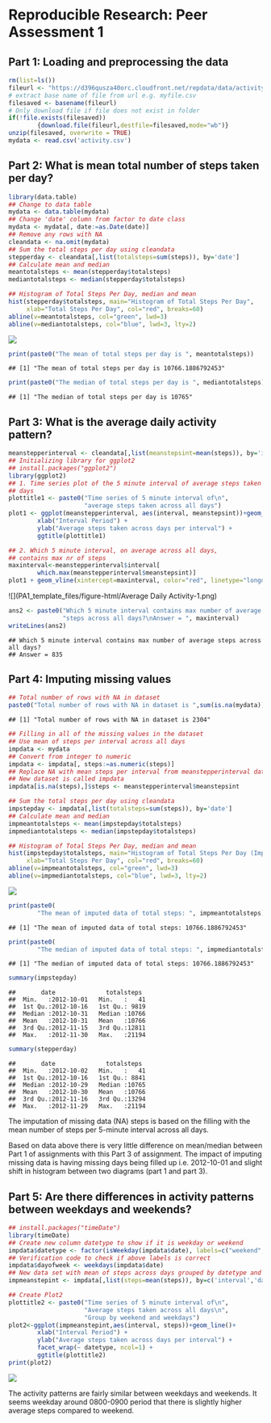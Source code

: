 # Reproducible Research: Peer Assessment 1


## Part 1: Loading and preprocessing the data

```r
rm(list=ls())
fileurl <- "https://d396qusza40orc.cloudfront.net/repdata/data/activity.zip"
# extract base name of file from url e.g. myfile.csv
filesaved <- basename(fileurl)
# Only download file if file does not exist in folder
if(!file.exists(filesaved))
        {download.file(fileurl,destfile=filesaved,mode="wb")}
unzip(filesaved, overwrite = TRUE)
mydata <- read.csv('activity.csv')
```
## Part 2: What is mean total number of steps taken per day?

```r
library(data.table)
## Change to data table
mydata <- data.table(mydata)
## Change 'date' column from factor to date class
mydata <- mydata[, date:=as.Date(date)]
## Remove any rows with NA
cleandata <- na.omit(mydata)
## Sum the total steps per day using cleandata
stepperday <- cleandata[,list(totalsteps=sum(steps)), by='date']
## Calculate mean and median
meantotalsteps <- mean(stepperday$totalsteps)
mediantotalsteps <- median(stepperday$totalsteps)

## Histogram of Total Steps Per Day, median and mean
hist(stepperday$totalsteps, main="Histogram of Total Steps Per Day",
     xlab="Total Steps Per Day", col="red", breaks=60)
abline(v=meantotalsteps, col="green", lwd=3)
abline(v=mediantotalsteps, col="blue", lwd=3, lty=2)
```

![](PA1_template_files/figure-html/TotalStepsPerDay-1.png) 

```r
print(paste0("The mean of total steps per day is ", meantotalsteps))
```

```
## [1] "The mean of total steps per day is 10766.1886792453"
```

```r
print(paste0("The median of total steps per day is ", mediantotalsteps))
```

```
## [1] "The median of total steps per day is 10765"
```
## Part 3: What is the average daily activity pattern?

```r
meanstepperinterval <- cleandata[,list(meanstepsint=mean(steps)), by='interval']
## Initializing library for ggplot2
## install.packages("ggplot2")
library(ggplot2)
## 1. Time series plot of the 5 minute interval of average steps taken across all
## days
plottitle1 <- paste0("Time series of 5 minute interval of\n",
                     "average steps taken across all days")
plot1 <- ggplot(meanstepperinterval, aes(interval, meanstepsint))+geom_line() +
        xlab("Interval Period") +
        ylab("Average steps taken across days per interval") +
        ggtitle(plottitle1)

## 2. Which 5 minute interval, on average across all days,
## contains max nr of steps
maxinterval<-meanstepperinterval$interval[
        which.max(meanstepperinterval$meanstepsint)]
plot1 + geom_vline(xintercept=maxinterval, color="red", linetype="longdash")
```

![](PA1_template_files/figure-html/Average Daily Activity-1.png) 

```r
ans2 <- paste0("Which 5 minute interval contains max number of average ",
               "steps across all days?\nAnswer = ", maxinterval)
writeLines(ans2) 
```

```
## Which 5 minute interval contains max number of average steps across all days?
## Answer = 835
```

## Part 4: Imputing missing values

```r
## Total number of rows with NA in dataset
paste0("Total number of rows with NA in dataset is ",sum(is.na(mydata)))
```

```
## [1] "Total number of rows with NA in dataset is 2304"
```

```r
## Filling in all of the missing values in the dataset
## Use mean of steps per interval across all days
impdata <- mydata
## Convert from integer to numeric
impdata <- impdata[, steps:=as.numeric(steps)]
## Replace NA with mean steps per interval from meanstepperinterval data frame
## New dataset is called impdata
impdata[is.na(steps),]$steps <- meanstepperinterval$meanstepsint

## Sum the total steps per day using cleandata
impstepday <- impdata[,list(totalsteps=sum(steps)), by='date']
## Calculate mean and median
impmeantotalsteps <- mean(impstepday$totalsteps)
impmediantotalsteps <- median(impstepday$totalsteps)

## Histogram of Total Steps Per Day, median and mean
hist(impstepday$totalsteps, main="Histogram of Total Steps Per Day (Imputed)",
     xlab="Total Steps Per Day", col="red", breaks=60)
abline(v=impmeantotalsteps, col="green", lwd=3)
abline(v=impmediantotalsteps, col="blue", lwd=3, lty=2)
```

![](PA1_template_files/figure-html/Imputation-1.png) 

```r
print(paste0(
        "The mean of imputed data of total steps: ", impmeantotalsteps))
```

```
## [1] "The mean of imputed data of total steps: 10766.1886792453"
```

```r
print(paste0(
        "The median of imputed data of total steps: ", impmediantotalsteps))
```

```
## [1] "The median of imputed data of total steps: 10766.1886792453"
```

```r
summary(impstepday)
```

```
##       date              totalsteps   
##  Min.   :2012-10-01   Min.   :   41  
##  1st Qu.:2012-10-16   1st Qu.: 9819  
##  Median :2012-10-31   Median :10766  
##  Mean   :2012-10-31   Mean   :10766  
##  3rd Qu.:2012-11-15   3rd Qu.:12811  
##  Max.   :2012-11-30   Max.   :21194
```

```r
summary(stepperday)
```

```
##       date              totalsteps   
##  Min.   :2012-10-02   Min.   :   41  
##  1st Qu.:2012-10-16   1st Qu.: 8841  
##  Median :2012-10-29   Median :10765  
##  Mean   :2012-10-30   Mean   :10766  
##  3rd Qu.:2012-11-16   3rd Qu.:13294  
##  Max.   :2012-11-29   Max.   :21194
```
The imputation of missing data (NA) steps is based on the filling with the mean number of steps per 5-minute interval across all days.

Based on data above there is very little difference on mean/median between Part 1 of assignments with this Part 3 of assignment. The impact of imputing missing data is having missing days being filled up i.e. 2012-10-01 and slight shift in histogram between two diagrams (part 1 and part 3).

## Part 5: Are there differences in activity patterns between weekdays and weekends?

```r
## install.packages("timeDate")
library(timeDate)
## Create new column datetype to show if it is weekday or weekend
impdata$datetype <- factor(isWeekday(impdata$date), labels=c("weekend", "weekday"))
## Verification code to check if above labels is correct
impdata$dayofweek <- weekdays(impdata$date)
## New data set with mean of steps across days grouped by datetype and interval
impmeanstepint <- impdata[,list(steps=mean(steps)), by=c('interval','datetype')]

## Create Plot2
plottitle2 <- paste0("Time series of 5 minute interval of\n",
                     "Average steps taken across all days\n",
                     "Group by weekend and weekdays")
plot2<-ggplot(impmeanstepint,aes(interval, steps))+geom_line()+
        xlab("Interval Period") +
        ylab("Average steps taken across days per interval") +
        facet_wrap(~ datetype, ncol=1) +
        ggtitle(plottitle2)
print(plot2)
```

![](PA1_template_files/figure-html/Weekdays/Weekends-1.png) 

The activity patterns are fairly similar between weekdays and weekends. It seems weekday around 0800-0900 period that there is slightly higher average steps compared to weekend.
